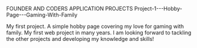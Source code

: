 FOUNDER AND CODERS APPLICATION PROJECTS
Project-1---Hobby-Page---Gaming-With-Family

My first project. A simple hobby page covering my love for gaming with family.
My first web project in many years. I am looking forward to tackling the other projects and developing my knowledge and skills!
